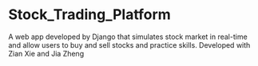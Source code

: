 # Stock_Trading_Platform
A web app developed by Django that simulates stock market in real-time and allow users to buy and sell stocks and practice skills.
Developed with Zian Xie and Jia Zheng

